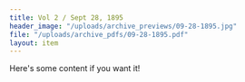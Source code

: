 ```yaml
---
title: Vol 2 / Sept 28, 1895
header_image: "/uploads/archive_previews/09-28-1895.jpg"
file: "/uploads/archive_pdfs/09-28-1895.pdf"
layout: item
---
```


Here's some content if you want it!